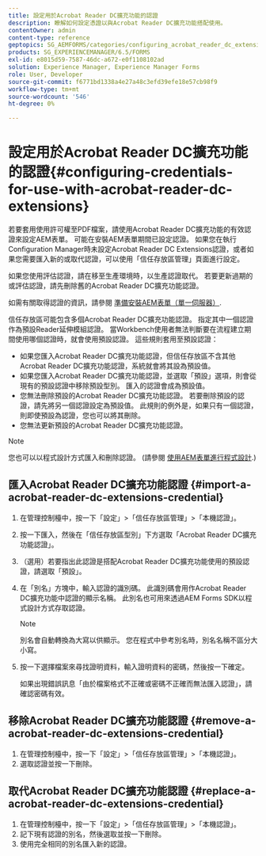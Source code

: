 ```yaml
---
title: 設定用於Acrobat Reader DC擴充功能的認證
description: 瞭解如何設定憑證以與Acrobat Reader DC擴充功能搭配使用。
contentOwner: admin
content-type: reference
geptopics: SG_AEMFORMS/categories/configuring_acrobat_reader_dc_extensions
products: SG_EXPERIENCEMANAGER/6.5/FORMS
exl-id: e8015d59-7587-46dc-a672-e0f1108102ad
solution: Experience Manager, Experience Manager Forms
role: User, Developer
source-git-commit: f6771bd1338a4e27a48c3efd39efe18e57cb98f9
workflow-type: tm+mt
source-wordcount: '546'
ht-degree: 0%

---
```


# 設定用於Acrobat Reader DC擴充功能的認證{#configuring-credentials-for-use-with-acrobat-reader-dc-extensions}

若要套用使用許可權至PDF檔案，請使用Acrobat Reader DC擴充功能的有效認證來設定AEM表單。 可能在安裝AEM表單期間已設定認證。 如果您在執行Configuration Manager時未設定Acrobat Reader DC Extensions認證，或者如果您需要匯入新的或取代認證，可以使用「信任存放區管理」頁面進行設定。

如果您使用評估認證，請在移至生產環境時，以生產認證取代。 若要更新過期的或評估認證，請先刪除舊的Acrobat Reader DC擴充功能認證。

如需有關取得認證的資訊，請參閱 [準備安裝AEM表單（單一伺服器）](https://helpx.adobe.com/pdf/aem-forms/6-3/prepare-install-single-server.pdf).

信任存放區可能包含多個Acrobat Reader DC擴充功能認證。 指定其中一個認證作為預設Reader延伸模組認證。 當Workbench使用者無法判斷要在流程建立期間使用哪個認證時，就會使用預設認證。 這些規則套用至預設認證：

* 如果您匯入Acrobat Reader DC擴充功能認證，但信任存放區不含其他Acrobat Reader DC擴充功能認證，系統就會將其設為預設值。
* 如果您匯入Acrobat Reader DC擴充功能認證，並選取「預設」選項，則會從現有的預設認證中移除預設型別。 匯入的認證會成為預設值。
* 您無法刪除預設的Acrobat Reader DC擴充功能認證。 若要刪除預設的認證，請先將另一個認證設定為預設值。 此規則的例外是，如果只有一個認證，則即使預設為認證，您也可以將其刪除。
* 您無法更新預設的Acrobat Reader DC擴充功能認證。

>[!NOTE]
>
>您也可以以程式設計方式匯入和刪除認證。 (請參閱 [使用AEM表單進行程式設計](https://experienceleague.adobe.com/docs/experience-manager-release-information/aem-release-updates/previous-updates/aem-previous-versions.html).)

## 匯入Acrobat Reader DC擴充功能認證 {#import-a-acrobat-reader-dc-extensions-credential}

1. 在管理控制檯中，按一下「設定」>「信任存放區管理」>「本機認證」。
1. 按一下匯入，然後在「信任存放區型別」下方選取「Acrobat Reader DC擴充功能認證」。
1. （選用）若要指出此認證是搭配Acrobat Reader DC擴充功能使用的預設認證，請選取「預設」。
1. 在「別名」方塊中，輸入認證的識別碼。 此識別碼會用作Acrobat Reader DC擴充功能中認證的顯示名稱。 此別名也可用來透過AEM Forms SDK以程式設計方式存取認證。

   >[!NOTE]
   >
   >別名會自動轉換為大寫以供顯示。 您在程式中參考別名時，別名名稱不區分大小寫。

1. 按一下選擇檔案來尋找證明資料，輸入證明資料的密碼，然後按一下確定。

   如果出現錯誤訊息「由於檔案格式不正確或密碼不正確而無法匯入認證」，請確認密碼有效。

## 移除Acrobat Reader DC擴充功能認證 {#remove-a-acrobat-reader-dc-extensions-credential}

1. 在管理控制檯中，按一下「設定」>「信任存放區管理」>「本機認證」。
1. 選取認證並按一下刪除。

## 取代Acrobat Reader DC擴充功能認證 {#replace-a-acrobat-reader-dc-extensions-credential}

1. 在管理控制檯中，按一下「設定」>「信任存放區管理」>「本機認證」。
1. 記下現有認證的別名，然後選取並按一下刪除。
1. 使用完全相同的別名匯入新的認證。
